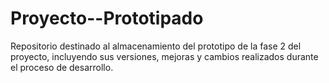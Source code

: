 # Proyecto--Prototipado
Repositorio destinado al almacenamiento del prototipo de la fase 2 del proyecto, incluyendo sus versiones, mejoras y cambios realizados durante el proceso de desarrollo.
